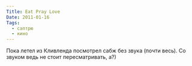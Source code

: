 ```yaml
---
Title: Eat Pray Love
Date: 2011-01-16
Tags:
  - саптрю
  - кино
---
```


Пока летел из Кливленда посмотрел сабж без звука (почти весь). Со звуком ведь не стоит пересматривать, а?)